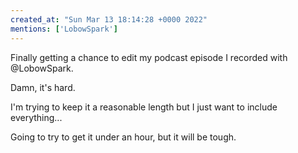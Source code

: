 ```yaml
---
created_at: "Sun Mar 13 18:14:28 +0000 2022"
mentions: ['LobowSpark']
---
```


Finally getting a chance to edit my podcast episode I recorded with @LobowSpark. 

Damn, it's hard. 

I'm trying to keep it a reasonable length but I just want to include everything...

Going to try to get it under an hour, but it will be tough.